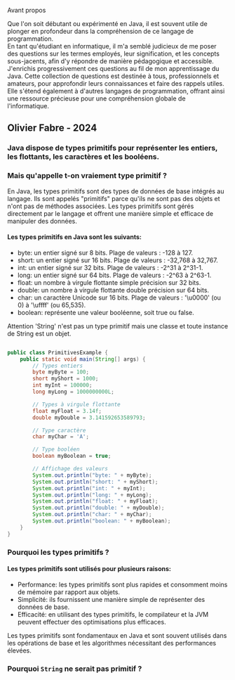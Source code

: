 Avant propos  
   
Que l'on soit débutant ou expérimenté en Java, il est souvent utile de plonger en profondeur dans la compréhension de ce langage de programmation.  
En tant qu'étudiant en informatique, il m'a semblé judicieux de me poser des questions sur les termes employés, leur signification, et les concepts sous-jacents, afin d'y répondre de manière pédagogique et accessible.  
J'enrichis progressivement ces questions au fil de mon apprentissage du Java. Cette collection de questions est destinée à tous, professionnels et amateurs, pour approfondir leurs connaissances et faire des rappels utiles.   
Elle s'étend également à d'autres langages de programmation, offrant ainsi une ressource précieuse pour une compréhension globale de l'informatique.  
   
Olivier Fabre - 2024  
--------------------

### Java dispose de types primitifs pour représenter les entiers, les flottants, les caractères et les booléens.  
### Mais qu'appelle t-on vraiement type primitif ?  

En Java, les types primitifs sont des types de données de base intégrés au langage. Ils sont appelés "primitifs" parce qu'ils ne sont pas des objets et n'ont pas de méthodes associées. Les types primitifs sont gérés directement par le langage et offrent une manière simple et efficace de manipuler des données.  

#### Les types primitifs en Java sont les suivants:

- byte: un entier signé sur 8 bits. Plage de valeurs : -128 à 127.
- short: un entier signé sur 16 bits. Plage de valeurs : -32,768 à 32,767.
- int: un entier signé sur 32 bits. Plage de valeurs : -2^31 à 2^31-1.
- long: un entier signé sur 64 bits. Plage de valeurs : -2^63 à 2^63-1.
- float: un nombre à virgule flottante simple précision sur 32 bits.
- double: un nombre à virgule flottante double précision sur 64 bits.
- char: un caractère Unicode sur 16 bits. Plage de valeurs : '\u0000' (ou 0) à '\uffff' (ou 65,535).
- boolean: représente une valeur booléenne, soit true ou false.
  

Attention 'String' n'est pas un type primitif mais une classe et toute instance de String est un objet.  

```java

public class PrimitivesExample {
    public static void main(String[] args) {
        // Types entiers
        byte myByte = 100;
        short myShort = 1000;
        int myInt = 100000;
        long myLong = 1000000000L;

        // Types à virgule flottante
        float myFloat = 3.14f;
        double myDouble = 3.141592653589793;

        // Type caractère
        char myChar = 'A';

        // Type booléen
        boolean myBoolean = true;

        // Affichage des valeurs
        System.out.println("byte: " + myByte);
        System.out.println("short: " + myShort);
        System.out.println("int: " + myInt);
        System.out.println("long: " + myLong);
        System.out.println("float: " + myFloat);
        System.out.println("double: " + myDouble);
        System.out.println("char: " + myChar);
        System.out.println("boolean: " + myBoolean);
    }
}

```

### Pourquoi les types primitifs ?  

#### Les types primitifs sont utilisés pour plusieurs raisons:

- Performance: les types primitifs sont plus rapides et consomment moins de mémoire par rapport aux objets.
- Simplicité: ils fournissent une manière simple de représenter des données de base.
- Efficacité: en utilisant des types primitifs, le compilateur et la JVM peuvent effectuer des optimisations plus efficaces.  
  
Les types primitifs sont fondamentaux en Java et sont souvent utilisés dans les opérations de base et les algorithmes nécessitant des performances élevées.


### Pourquoi `String` ne serait pas primitif ?



